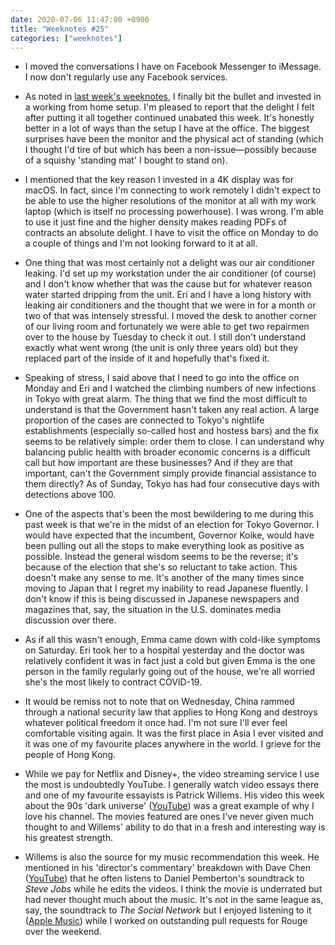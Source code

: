 ```yaml
---
date: 2020-07-06 11:47:00 +0900
title: "Weeknotes #25"
categories: ["weeknotes"]
---
```


- I moved the conversations I have on Facebook Messenger to iMessage. I now don't regularly use any Facebook services.

- As noted in [last week's weeknotes](https://updates.inqk.net/post/1593398580.html), I finally bit the bullet and invested in a working from home setup. I'm pleased to report that the delight I felt after putting it all together continued unabated this week. It's honestly better in a lot of ways than the setup I have at the office. The biggest surprises have been the monitor and the physical act of standing (which I thought I'd tire of but which has been a non-issue—possibly because of a squishy 'standing mat' I bought to stand on).

- I mentioned that the key reason I invested in a 4K display was for macOS. In fact, since I'm connecting to work remotely I didn't expect to be able to use the higher resolutions of the monitor at all with my work laptop (which is itself no processing powerhouse). I was wrong. I'm able to use it just fine and the higher density makes reading PDFs of contracts an absolute delight. I have to visit the office on Monday to do a couple of things and I'm not looking forward to it at all.

- One thing that was most certainly not a delight was our air conditioner leaking. I'd set up my workstation under the air conditioner (of course) and I don't know whether that was the cause but for whatever reason water started dripping from the unit. Eri and I have a long history with leaking air conditioners and the thought that we were in for a month or two of that was intensely stressful. I moved the desk to another corner of our living room and fortunately we were able to get two repairmen over to the house by Tuesday to check it out. I still don't understand exactly what went wrong (the unit is only three years old) but they replaced part of the inside of it and hopefully that's fixed it.

- Speaking of stress, I said above that I need to go into the office on Monday and Eri and I watched the climbing numbers of new infections in Tokyo with great alarm. The thing that we find the most difficult to understand is that the Government hasn't taken any real action. A large proportion of the cases are connected to Tokyo's nightlife establishments (especially so-called host and hostess bars) and the fix seems to be relatively simple: order them to close. I can understand why balancing public health with broader economic concerns is a difficult call but how important are these businesses? And if they are that important, can't the Government simply provide financial assistance to them directly? As of Sunday, Tokyo has had four consecutive days with detections above 100.

- One of the aspects that's been the most bewildering to me during this past week is that we're in the midst of an election for Tokyo Governor. I would have expected that the incumbent, Governor Koike, would have been pulling out all the stops to make everything look as positive as possible. Instead the general wisdom seems to be the reverse; it's because of the election that she's so reluctant to take action. This doesn't make any sense to me. It's another of the many times since moving to Japan that I regret my inability to read Japanese fluently. I don't know if this is being discussed in Japanese newspapers and magazines that, say, the situation in the U.S. dominates media discussion over there.

- As if all this wasn't enough, Emma came down with cold-like symptoms on Saturday. Eri took her to a hospital yesterday and the doctor was relatively confident it was in fact just a cold but given Emma is the one person in the family regularly going out of the house, we're all worried she's the most likely to contract COVID-19.

- It would be remiss not to note that on Wednesday, China rammed through a national security law that applies to Hong Kong and destroys whatever political freedom it once had. I'm not sure I'll ever feel comfortable visiting again. It was the first place in Asia I ever visited and it was one of my favourite places anywhere in the world. I grieve for the people of Hong Kong.

- While we pay for Netflix and Disney+, the video streaming service I use the most is undoubtedly YouTube. I generally watch video essays there and one of my favourite essayists is Patrick Willems. His video this week about the 90s 'dark universe' ([YouTube](https://youtu.be/enZaX9cIocY)) was a great example of why I love his channel. The movies featured are ones I've never given much thought to and Willems' ability to do that in a fresh and interesting way is his greatest strength.

- Willems is also the source for my music recommendation this week. He mentioned in his 'director's commentary' breakdown with Dave Chen ([YouTube](https://youtu.be/lMOcbjiHkqU)) that he often listens to Daniel Pemberton's soundtrack to _Steve Jobs_ while he edits the videos. I think the movie is underrated but had never thought much about the music. It's not in the same league as, say, the soundtrack to _The Social Network_ but I enjoyed listening to it ([Apple Music](https://music.apple.com/us/album/steve-jobs-original-motion-picture-soundtrack/1043783612)) while I worked on outstanding pull requests for Rouge over the weekend.
